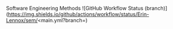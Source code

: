 Software Engineering Methods
![GitHub Workflow Status (branch)](https://img.shields.io/github/actions/workflow/status/Erin-Lennox/sem/<main.yml?branch=<branch name>)
